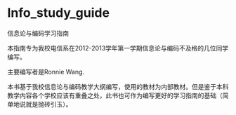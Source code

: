 ﻿Info_study_guide
===========

信息论与编码学习指南

本指南专为我校电信系在2012-2013学年第一学期信息论与编码不及格的几位同学编写。

主要编写者是Ronnie Wang.

本书基于我校信息论与编码教学大纲编写，使用的教材为内部教材。但是鉴于本科教学内容各个学校应该有重叠之处，此书也可作为编写更好的学习指南的基础（简单地说就是抛砖引玉）。

